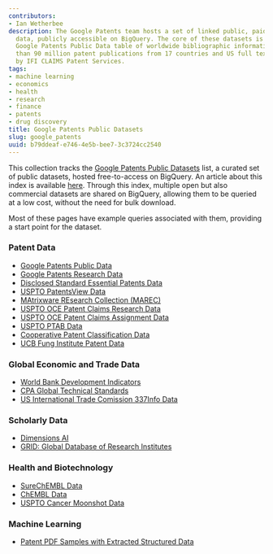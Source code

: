 ```yaml
---
contributors:
- Ian Wetherbee
description: The Google Patents team hosts a set of linked public, paid and private
  data, publicly accessible on BigQuery. The core of these datasets is the public
  Google Patents Public Data table of worldwide bibliographic information on more
  than 90 million patent publications from 17 countries and US full text, provided
  by IFI CLAIMS Patent Services.
tags:
- machine learning
- economics
- health
- research
- finance
- patents
- drug discovery
title: Google Patents Public Datasets
slug: google_patents
uuid: b79ddeaf-e746-4e5b-bee7-3c3724cc2540
---
```


This collection tracks the [Google Patents Public Datasets](https://console.cloud.google.com/marketplace/browse?q=google%20patents%20public%20datasets&filter=solution-type:dataset) list, a curated set of public datasets, hosted free-to-access on BigQuery. An article about this index is available [here](https://cloud.google.com/blog/topics/public-datasets/google-patents-public-datasets-connecting-public-paid-and-private-patent-data). Through this index, multiple open but also commercial datasets are shared on BigQuery, allowing them to be queried at a low cost, without the need for bulk download. 

Most of these pages have example queries associated with them, providing a start point for the dataset.


### Patent Data
* [Google Patents Public Data](https://console.cloud.google.com/marketplace/product/google_patents_public_datasets/google-patents-public-data)
* [Google Patents Research Data](https://console.cloud.google.com/marketplace/product/google_patents_public_datasets/google-patents-research-data)
* [Disclosed Standard Essential Patents Data](https://console.cloud.google.com/marketplace/product/google_patents_public_datasets/dsep)
* [USPTO PatentsView Data](https://console.cloud.google.com/marketplace/product/google_patents_public_datasets/patentsview)
* [MAtrixware REsearch Collection (MAREC)](https://console.cloud.google.com/marketplace/product/google_patents_public_datasets/marec)
* [USPTO OCE Patent Claims Research Data](https://console.cloud.google.com/marketplace/product/google_patents_public_datasets/uspto-oce-claims)
* [USPTO OCE Patent Claims Assignment Data](https://console.cloud.google.com/marketplace/product/google_patents_public_datasets/uspto-oce-assignment)
* [USPTO PTAB Data](https://console.cloud.google.com/marketplace/product/google_patents_public_datasets/uspto-ptab)
* [Cooperative Patent Classification Data](https://console.cloud.google.com/marketplace/product/google_patents_public_datasets/cooperative-patent-classification)
* [UCB Fung Institute Patent Data](https://console.cloud.google.com/marketplace/product/google_patents_public_datasets/ucb-fung-patent)

### Global Economic and Trade Data
* [World Bank Development Indicators](https://console.cloud.google.com/marketplace/product/google_patents_public_datasets/worldbank-wdi)
* [CPA Global Technical Standards](https://console.cloud.google.com/marketplace/product/google_patents_public_datasets/cpa-global-technical-standards-etsi)
* [US International Trade Comission 337Info Data](https://console.cloud.google.com/marketplace/product/google_patents_public_datasets/usitc-investigations)

### Scholarly Data
* [Dimensions AI](https://console.cloud.google.com/marketplace/product/digitalscience-public/dimensions-ai)
* [GRID: Global Database of Research Institutes](https://console.cloud.google.com/marketplace/product/digitalscience-public/dimensions-ai)

### Health and Biotechnology
* [SureChEMBL Data](https://console.cloud.google.com/marketplace/product/google_patents_public_datasets/surechembl)
* [ChEMBL Data](https://console.cloud.google.com/marketplace/product/google_patents_public_datasets/chembl)
* [USPTO Cancer Moonshot Data](https://console.cloud.google.com/marketplace/product/google_patents_public_datasets/uspto-oce-cancer)

### Machine Learning
* [Patent PDF Samples with Extracted Structured Data](https://console.cloud.google.com/marketplace/product/global-patents/labeled-patents)
